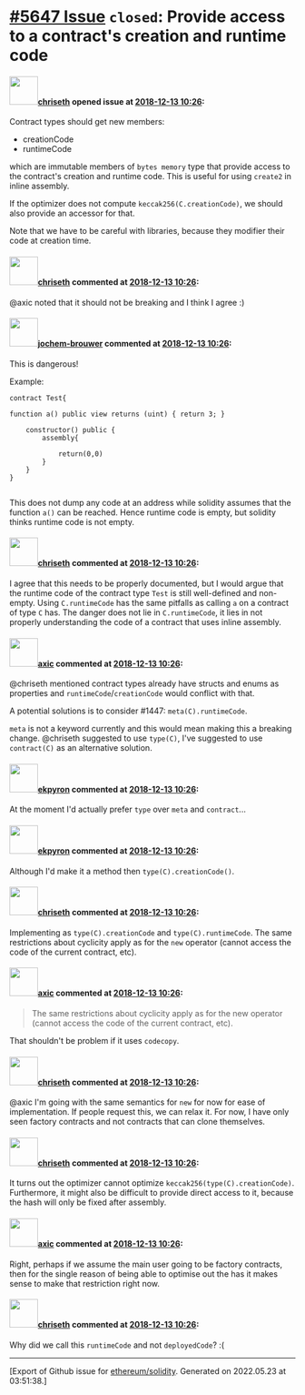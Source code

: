# [\#5647 Issue](https://github.com/ethereum/solidity/issues/5647) `closed`: Provide access to a contract's creation and runtime code

#### <img src="https://avatars.githubusercontent.com/u/9073706?v=4" width="50">[chriseth](https://github.com/chriseth) opened issue at [2018-12-13 10:26](https://github.com/ethereum/solidity/issues/5647):

Contract types should get new members:

 - creationCode
 - runtimeCode

which are immutable members of  `bytes memory` type that provide access to the contract's creation and runtime code. This is useful for using `create2` in inline assembly.

If the optimizer does not compute `keccak256(C.creationCode)`, we should also provide an accessor for that.

Note that we have to be careful with libraries, because they modifier their code at creation time.

#### <img src="https://avatars.githubusercontent.com/u/9073706?v=4" width="50">[chriseth](https://github.com/chriseth) commented at [2018-12-13 10:26](https://github.com/ethereum/solidity/issues/5647#issuecomment-449099715):

@axic noted that it should not be breaking and I think I agree :)

#### <img src="https://avatars.githubusercontent.com/u/29359032?u=db0e93b20e41a13db34805010622f7c822f4cca1&v=4" width="50">[jochem-brouwer](https://github.com/jochem-brouwer) commented at [2018-12-13 10:26](https://github.com/ethereum/solidity/issues/5647#issuecomment-452005565):

This is dangerous!

Example:

```
contract Test{

function a() public view returns (uint) { return 3; }

    constructor() public { 
        assembly{ 

            return(0,0)
        }
    }
}


```

This does not dump any code at an address while solidity assumes that the function `a()` can be reached. Hence runtime code is empty, but solidity thinks runtime code is not empty.

#### <img src="https://avatars.githubusercontent.com/u/9073706?v=4" width="50">[chriseth](https://github.com/chriseth) commented at [2018-12-13 10:26](https://github.com/ethereum/solidity/issues/5647#issuecomment-452009669):

I agree that this needs to be properly documented, but I would argue that the runtime code of the contract type `Test` is still well-defined and non-empty. Using `C.runtimeCode` has the same pitfalls as calling `a` on a contract of type `C` has. The danger does not lie in `C.runtimeCode`, it lies in not properly understanding the code of a contract that uses inline assembly.

#### <img src="https://avatars.githubusercontent.com/u/20340?v=4" width="50">[axic](https://github.com/axic) commented at [2018-12-13 10:26](https://github.com/ethereum/solidity/issues/5647#issuecomment-453066025):

@chriseth mentioned contract types already have structs and enums as properties and `runtimeCode`/`creationCode` would conflict with that.

A potential solutions is to consider #1447: `meta(C).runtimeCode`.

`meta` is not a keyword currently and this would mean making this a breaking change. @chriseth suggested to use `type(C)`, I've suggested to use `contract(C)` as an alternative solution.

#### <img src="https://avatars.githubusercontent.com/u/1347491?v=4" width="50">[ekpyron](https://github.com/ekpyron) commented at [2018-12-13 10:26](https://github.com/ethereum/solidity/issues/5647#issuecomment-453066740):

At the moment I'd actually prefer ``type`` over ``meta`` and ``contract``...

#### <img src="https://avatars.githubusercontent.com/u/1347491?v=4" width="50">[ekpyron](https://github.com/ekpyron) commented at [2018-12-13 10:26](https://github.com/ethereum/solidity/issues/5647#issuecomment-453067033):

Although I'd make it a method then ``type(C).creationCode()``.

#### <img src="https://avatars.githubusercontent.com/u/9073706?v=4" width="50">[chriseth](https://github.com/chriseth) commented at [2018-12-13 10:26](https://github.com/ethereum/solidity/issues/5647#issuecomment-454534364):

Implementing as `type(C).creationCode` and `type(C).runtimeCode`. The same restrictions about cyclicity apply as for the `new` operator (cannot access the code of the current contract, etc).

#### <img src="https://avatars.githubusercontent.com/u/20340?v=4" width="50">[axic](https://github.com/axic) commented at [2018-12-13 10:26](https://github.com/ethereum/solidity/issues/5647#issuecomment-454536706):

> The same restrictions about cyclicity apply as for the new operator (cannot access the code of the current contract, etc).

That shouldn't be problem if it uses `codecopy`.

#### <img src="https://avatars.githubusercontent.com/u/9073706?v=4" width="50">[chriseth](https://github.com/chriseth) commented at [2018-12-13 10:26](https://github.com/ethereum/solidity/issues/5647#issuecomment-454544185):

@axic I'm going with the same semantics for `new` for now for ease of implementation. If people request this, we can relax it. For now, I have only seen factory contracts and not contracts that can clone themselves.

#### <img src="https://avatars.githubusercontent.com/u/9073706?v=4" width="50">[chriseth](https://github.com/chriseth) commented at [2018-12-13 10:26](https://github.com/ethereum/solidity/issues/5647#issuecomment-454551749):

It turns out the optimizer cannot optimize `keccak256(type(C).creationCode)`. Furthermore, it might also be difficult to provide direct access to it, because the hash will only be fixed after assembly.

#### <img src="https://avatars.githubusercontent.com/u/20340?v=4" width="50">[axic](https://github.com/axic) commented at [2018-12-13 10:26](https://github.com/ethereum/solidity/issues/5647#issuecomment-454557580):

Right, perhaps if we assume the main user going to be factory contracts, then for the single reason of being able to optimise out the has it makes sense to make that restriction right now.

#### <img src="https://avatars.githubusercontent.com/u/9073706?v=4" width="50">[chriseth](https://github.com/chriseth) commented at [2018-12-13 10:26](https://github.com/ethereum/solidity/issues/5647#issuecomment-776325668):

Why did we call this `runtimeCode` and not `deployedCode`? :(


-------------------------------------------------------------------------------



[Export of Github issue for [ethereum/solidity](https://github.com/ethereum/solidity). Generated on 2022.05.23 at 03:51:38.]

